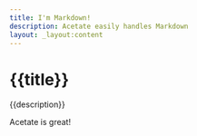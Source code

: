 ```yaml
---
title: I'm Markdown!
description: Acetate easily handles Markdown
layout: _layout:content
---
```


# {{title}}

{{description}}

Acetate is great!